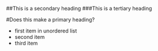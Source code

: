 ##This is a secondary heading
###This is a tertiary heading

#Does this make a primary heading?

* first item in unordered list
* second item
* third item
